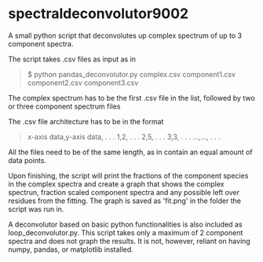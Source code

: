 # spectraldeconvolutor9002

A small python script that deconvolutes up complex spectrum of up to 3 component spectra.

The script takes .csv files as input as in

> $ python pandas_deconvolutor.py complex.csv component1.csv component2.csv component3.csv

The complex spectrum has to be the first .csv file in the list, followed by two or three component spectrum files


The .csv file architecture has to be in the format

> x-axis data,y-axis data, . . .  1,2, . . .  2,5, . . .  3,3, . . .  ...,..., . . .

All the files need to be of the same length, as in contain an equal amount of data points.

Upon finishing, the script will print the fractions of the component species in the complex spectra and create a graph that shows the complex spectrun, fraction scaled component spectra and any possible left over residues from the fitting. The graph is saved as 'fit.png' in the folder the script was run in.


A deconvolutor based on basic python functionalities is also included as loop_deconvolutor.py. This script takes only a maximum of 2 component spectra and does not graph the results. It is not, however, reliant on having numpy, pandas, or matplotlib installed.